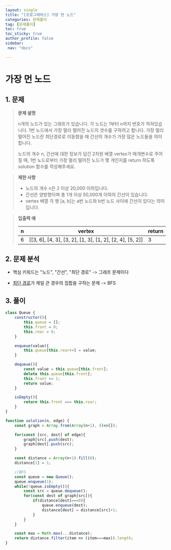 ```yaml
---
layout: single
title: "[프로그래머스] 가장 먼 노드"
categories: 문제풀이
tag: [문제풀이]
toc: true
toc_sticky: true
author_profile: false
sidebar:
 nav: "docs"

---
```


# 가장 먼 노드

## 1. 문제

> **문제 설명**
> 
> n개의 노드가 있는 그래프가 있습니다. 각 노드는 1부터 n까지 번호가 적혀있습니다. 1번 노드에서 가장 멀리 떨어진 노드의 갯수를 구하려고 합니다. 가장 멀리 떨어진 노드란 최단경로로 이동했을 때 간선의 개수가 가장 많은 노드들을 의미합니다.
> 
> 노드의 개수 n, 간선에 대한 정보가 담긴 2차원 배열 vertex가 매개변수로 주어질 때, 1번 노드로부터 가장 멀리 떨어진 노드가 몇 개인지를 return 하도록 solution 함수를 작성해주세요.

> **제한 사항**
> 
> - 노드의 개수 n은 2 이상 20,000 이하입니다.
> - 간선은 양방향이며 총 1개 이상 50,000개 이하의 간선이 있습니다.
> - vertex 배열 각 행 [a, b]는 a번 노드와 b번 노드 사이에 간선이 있다는 의미입니다.

> **입출력 예**
> 
> | n   | vertex                                                   | return |
> | --- | -------------------------------------------------------- | ------ |
> | 6   | [[3, 6], [4, 3], [3, 2], [1, 3], [1, 2], [2, 4], [5, 2]] | 3      |

## 2. 문제 분석

- 핵심 키워드는 "노드", "간선", "최단 경로" -> 그래프 문제이다

- <u>최단 경로</u>가 제일 큰 경우의 집합을 구하는 문제 -> BFS

## 3. 풀이

```js
class Queue {
    constructor(){
        this.queue = [];
        this.front = 0;
        this.rear = 0;
    }

    enqueue(value){
        this.queue[this.rear++] = value;
    }

    dequeue(){
        const value = this.queue[this.front];
        delete this.queue[this.front];
        this.front += 1;
        return value;
    }

    isEmpty(){
        return this.front === this.rear;
    }
}

function solution(n, edge) {
    const graph = Array.from(Array(n+1), ()=>[]);

    for(const [src, dest] of edge){
        graph[src].push(dest);
        graph[dest].push(src);
    }

    const distance = Array(n+1).fill(0);
    distance[1] = 1;

    //BFS
    const queue = new Queue();
    queue.enqueue(1);
    while(!queue.isEmpty()){
        const src = queue.dequeue(); 
        for(const dest of graph[src]){
            if(distance[dest]===0){
                queue.enqueue(dest);
                distance[dest] = distance[src]+1;
            }
        }
    }

    const max = Math.max(...distance);
    return distance.filter(item => (item===max)).length;
}
```
